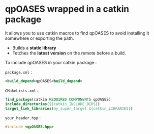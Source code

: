 qpOASES wrapped in a catkin package
=====

It allows you to use catkin macros to find qpOASES to avoid installing it somewhere or exporting the path. 
- Builds a **static library**
- Fetches the **latest version** on the remote before a build.

To include qpOASES in your catkin package : 

`package.xml` : 
```xml
<build_depend>qpOASES<build_depend>
```
`CMakeLists.xml` : 
```cmake
find_package(catkin REQUIRED COMPONENTS qpOASES)
include_directories(${catkin_INCLUDE_DIRS})
target_link_libraries(my_super_target ${catkin_LIBRARIES})
```
`your_header.hpp` :
```c
#include <qpOASES.hpp>
``` 

